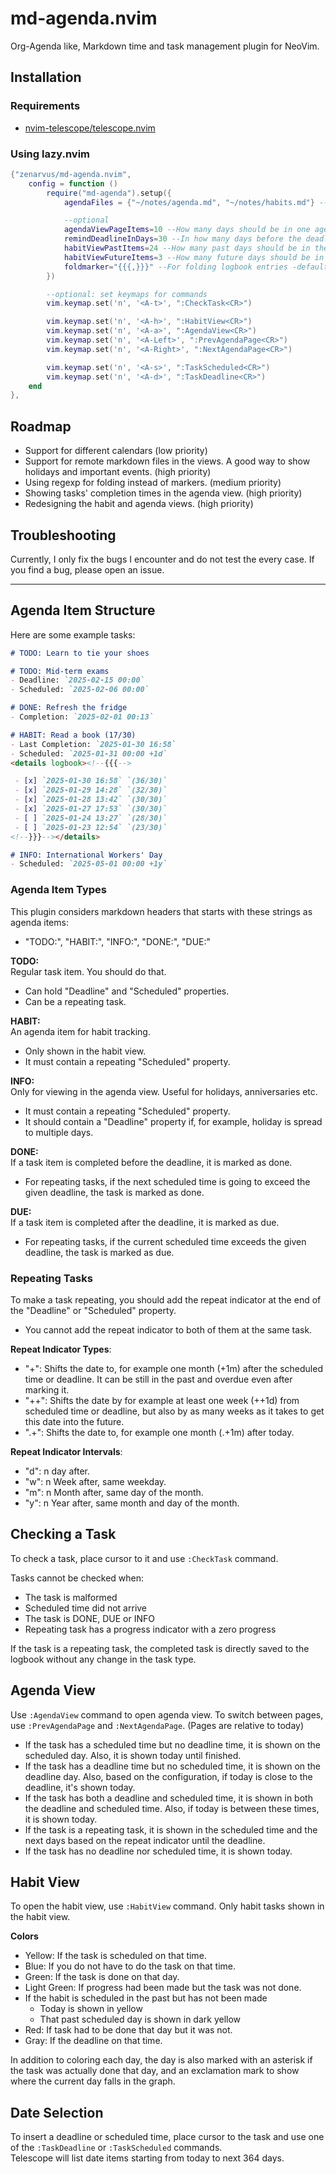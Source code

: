# md-agenda.nvim
Org-Agenda like, Markdown time and task management plugin for NeoVim.

## Installation
### Requirements
- [nvim-telescope/telescope.nvim](https://github.com/nvim-telescope/telescope.nvim)

### Using lazy.nvim
```lua
{"zenarvus/md-agenda.nvim",
    config = function ()
        require("md-agenda").setup({
            agendaFiles = {"~/notes/agenda.md", "~/notes/habits.md"} --required, set the location of agenda files

            --optional
            agendaViewPageItems=10 --How many days should be in one agenda view page? - default: 10
            remindDeadlineInDays=30 --In how many days before the deadline, a reminder for the task should be shown today - default: 30
            habitViewPastItems=24 --How many past days should be in the habit view? - default: 24
            habitViewFutureItems=3 --How many future days should be in the habit view? -default: 3
            foldmarker="{{{,}}}" --For folding logbook entries -default: {{{,}}}
        })

        --optional: set keymaps for commands
        vim.keymap.set('n', '<A-t>', ":CheckTask<CR>")

        vim.keymap.set('n', '<A-h>', ":HabitView<CR>")
        vim.keymap.set('n', '<A-a>', ":AgendaView<CR>")
        vim.keymap.set('n', '<A-Left>', ":PrevAgendaPage<CR>")
        vim.keymap.set('n', '<A-Right>', ":NextAgendaPage<CR>")

        vim.keymap.set('n', '<A-s>', ":TaskScheduled<CR>")
        vim.keymap.set('n', '<A-d>', ":TaskDeadline<CR>")
    end
},
```

## Roadmap
- Support for different calendars (low priority)
- Support for remote markdown files in the views. A good way to show holidays and important events. (high priority)
- Using regexp for folding instead of markers. (medium priority)
- Showing tasks' completion times in the agenda view. (high priority)
- Redesigning the habit and agenda views. (high priority)

## Troubleshooting
Currently, I only fix the bugs I encounter and do not test the every case. If you find a bug, please open an issue.

---

## Agenda Item Structure
Here are some example tasks:
```md
# TODO: Learn to tie your shoes

# TODO: Mid-term exams
- Deadline: `2025-02-15 00:00`
- Scheduled: `2025-02-06 00:00`

# DONE: Refresh the fridge
- Completion: `2025-02-01 00:13`

# HABIT: Read a book (17/30)
- Last Completion: `2025-01-30 16:58`
- Scheduled: `2025-01-31 00:00 +1d`
<details logbook><!--{{{-->

 - [x] `2025-01-30 16:58` `(36/30)`
 - [x] `2025-01-29 14:28` `(32/30)`
 - [x] `2025-01-28 13:42` `(30/30)`
 - [x] `2025-01-27 17:53` `(30/30)`
 - [ ] `2025-01-24 13:27` `(28/30)`
 - [ ] `2025-01-23 12:54` `(23/30)`
<!--}}}--></details>

# INFO: International Workers' Day
- Scheduled: `2025-05-01 00:00 +1y`
```
### Agenda Item Types
This plugin considers markdown headers that starts with these strings as agenda items:
- "TODO:", "HABIT:", "INFO:", "DONE:", "DUE:"

**TODO:**\
Regular task item. You should do that.
- Can hold "Deadline" and "Scheduled" properties.
- Can be a repeating task.

**HABIT:**\
An agenda item for habit tracking.
- Only shown in the habit view.
- It must contain a repeating "Scheduled" property.

**INFO:**\
Only for viewing in the agenda view. Useful for holidays, anniversaries etc.
- It must contain a repeating "Scheduled" property.
- It should contain a "Deadline" property if, for example, holiday is spread to multiple days.

**DONE:**\
If a task item is completed before the deadline, it is marked as done.
- For repeating tasks, if the next scheduled time is going to exceed the given deadline, the task is marked as done.

**DUE:**\
If a task item is completed after the deadline, it is marked as due.
- For repeating tasks, if the current scheduled time exceeds the given deadline, the task is marked as due.

### Repeating Tasks
To make a task repeating, you should add the repeat indicator at the end of the "Deadline" or "Scheduled" property.
- You cannot add the repeat indicator to both of them at the same task.

**Repeat Indicator Types**:
- "+": Shifts the date to, for example one month (+1m) after the scheduled time or deadline. It can be still in the past and overdue even after marking it.
- "++": Shifts the date by for example at least one week (++1d) from scheduled time or deadline, but also by as many weeks as it takes to get this date into the future.
- ".+": Shifts the date to, for example one month (.+1m) after today.

**Repeat Indicator Intervals**:
- "d": n day after.
- "w": n Week after, same weekday.
- "m": n Month after, same day of the month.
- "y": n Year after, same month and day of the month.

## Checking a Task
To check a task, place cursor to it and use `:CheckTask` command.

Tasks cannot be checked when:
- The task is malformed
- Scheduled time did not arrive
- The task is DONE, DUE or INFO
- Repeating task has a progress indicator with a zero progress

If the task is a repeating task, the completed task is directly saved to the logbook without any change in the task type.

## Agenda View
Use `:AgendaView` command to open agenda view. To switch between pages, use `:PrevAgendaPage` and `:NextAgendaPage`. (Pages are relative to today)

- If the task has a scheduled time but no deadline time, it is shown on the scheduled day. Also, it is shown today until finished.
- If the task has a deadline time but no scheduled time, it is shown on the deadline day. Also, based on the configuration, if today is close to the deadline, it's shown today.
- If the task has both a deadline and scheduled time, it is shown in both the deadline and scheduled time. Also, if today is between these times, it is shown today.
- If the task is a repeating task, it is shown in the scheduled time and the next days based on the repeat indicator until the deadline.
- If the task has no deadline nor scheduled time, it is shown today.

## Habit View
To open the habit view, use `:HabitView` command. Only habit tasks shown in the habit view.

**Colors**
- Yellow: If the task is scheduled on that time.
- Blue: If you do not have to do the task on that time.
- Green: If the task is done on that day.
- Light Green: If progress had been made but the task was not done.
- If the habit is scheduled in the past but has not been made
  + Today is shown in yellow
  + That past scheduled day is shown in dark yellow
- Red: If task had to be done that day but it was not.
- Gray: If the deadline on that time.

In addition to coloring each day, the day is also marked with an asterisk if the task was actually done that day, and an exclamation mark to show where the current day falls in the graph.

## Date Selection
To insert a deadline or scheduled time, place cursor to the task and use one of the `:TaskDeadline` or `:TaskScheduled` commands.\
Telescope will list date items starting from today to next 364 days.
